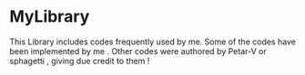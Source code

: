 # MyLibrary
This Library includes codes frequently used by me.
Some of the codes have been implemented by me . 
Other codes were authored by Petar-V or sphagetti , giving due credit to them ! 
